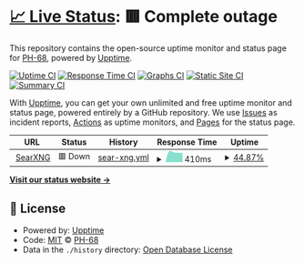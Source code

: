 # [📈 Live Status](https://status.poyi.tk): <!--live status--> **🟥 Complete outage**

This repository contains the open-source uptime monitor and status page for [PH-68](https://status.poyi.tk), powered by [Upptime](https://github.com/upptime/upptime).

[![Uptime CI](https://github.com/PH-68/upptime/workflows/Uptime%20CI/badge.svg)](https://github.com/PH-68/upptime/actions?query=workflow%3A%22Uptime+CI%22)
[![Response Time CI](https://github.com/PH-68/upptime/workflows/Response%20Time%20CI/badge.svg)](https://github.com/PH-68/upptime/actions?query=workflow%3A%22Response+Time+CI%22)
[![Graphs CI](https://github.com/PH-68/upptime/workflows/Graphs%20CI/badge.svg)](https://github.com/PH-68/upptime/actions?query=workflow%3A%22Graphs+CI%22)
[![Static Site CI](https://github.com/PH-68/upptime/workflows/Static%20Site%20CI/badge.svg)](https://github.com/PH-68/upptime/actions?query=workflow%3A%22Static+Site+CI%22)
[![Summary CI](https://github.com/PH-68/upptime/workflows/Summary%20CI/badge.svg)](https://github.com/PH-68/upptime/actions?query=workflow%3A%22Summary+CI%22)

With [Upptime](https://upptime.js.org), you can get your own unlimited and free uptime monitor and status page, powered entirely by a GitHub repository. We use [Issues](https://github.com/PH-68/upptime/issues) as incident reports, [Actions](https://github.com/PH-68/upptime/actions) as uptime monitors, and [Pages](https://status.poyi.tk) for the status page.

<!--start: status pages-->
<!-- This summary is generated by Upptime (https://github.com/upptime/upptime) -->
<!-- Do not edit this manually, your changes will be overwritten -->
<!-- prettier-ignore -->
| URL | Status | History | Response Time | Uptime |
| --- | ------ | ------- | ------------- | ------ |
| <img alt="" src="https://icons.duckduckgo.com/ip3/searxng.poyi.tk.ico" height="13"> [SearXNG](https://searxng.poyi.tk) | 🟥 Down | [sear-xng.yml](https://github.com/PH-68/upptime/commits/HEAD/history/sear-xng.yml) | <details><summary><img alt="Response time graph" src="./graphs/sear-xng/response-time-week.png" height="20"> 410ms</summary><br><a href="https://status.poyi.tk/history/sear-xng"><img alt="Response time 848" src="https://img.shields.io/endpoint?url=https%3A%2F%2Fraw.githubusercontent.com%2FPH-68%2Fupptime%2FHEAD%2Fapi%2Fsear-xng%2Fresponse-time.json"></a><br><a href="https://status.poyi.tk/history/sear-xng"><img alt="24-hour response time 0" src="https://img.shields.io/endpoint?url=https%3A%2F%2Fraw.githubusercontent.com%2FPH-68%2Fupptime%2FHEAD%2Fapi%2Fsear-xng%2Fresponse-time-day.json"></a><br><a href="https://status.poyi.tk/history/sear-xng"><img alt="7-day response time 410" src="https://img.shields.io/endpoint?url=https%3A%2F%2Fraw.githubusercontent.com%2FPH-68%2Fupptime%2FHEAD%2Fapi%2Fsear-xng%2Fresponse-time-week.json"></a><br><a href="https://status.poyi.tk/history/sear-xng"><img alt="30-day response time 848" src="https://img.shields.io/endpoint?url=https%3A%2F%2Fraw.githubusercontent.com%2FPH-68%2Fupptime%2FHEAD%2Fapi%2Fsear-xng%2Fresponse-time-month.json"></a><br><a href="https://status.poyi.tk/history/sear-xng"><img alt="1-year response time 848" src="https://img.shields.io/endpoint?url=https%3A%2F%2Fraw.githubusercontent.com%2FPH-68%2Fupptime%2FHEAD%2Fapi%2Fsear-xng%2Fresponse-time-year.json"></a></details> | <details><summary><a href="https://status.poyi.tk/history/sear-xng">44.87%</a></summary><a href="https://status.poyi.tk/history/sear-xng"><img alt="All-time uptime 85.09%" src="https://img.shields.io/endpoint?url=https%3A%2F%2Fraw.githubusercontent.com%2FPH-68%2Fupptime%2FHEAD%2Fapi%2Fsear-xng%2Fuptime.json"></a><br><a href="https://status.poyi.tk/history/sear-xng"><img alt="24-hour uptime 0.00%" src="https://img.shields.io/endpoint?url=https%3A%2F%2Fraw.githubusercontent.com%2FPH-68%2Fupptime%2FHEAD%2Fapi%2Fsear-xng%2Fuptime-day.json"></a><br><a href="https://status.poyi.tk/history/sear-xng"><img alt="7-day uptime 44.87%" src="https://img.shields.io/endpoint?url=https%3A%2F%2Fraw.githubusercontent.com%2FPH-68%2Fupptime%2FHEAD%2Fapi%2Fsear-xng%2Fuptime-week.json"></a><br><a href="https://status.poyi.tk/history/sear-xng"><img alt="30-day uptime 85.09%" src="https://img.shields.io/endpoint?url=https%3A%2F%2Fraw.githubusercontent.com%2FPH-68%2Fupptime%2FHEAD%2Fapi%2Fsear-xng%2Fuptime-month.json"></a><br><a href="https://status.poyi.tk/history/sear-xng"><img alt="1-year uptime 85.09%" src="https://img.shields.io/endpoint?url=https%3A%2F%2Fraw.githubusercontent.com%2FPH-68%2Fupptime%2FHEAD%2Fapi%2Fsear-xng%2Fuptime-year.json"></a></details>

<!--end: status pages-->

[**Visit our status website →**](https://status.poyi.tk)

## 📄 License

- Powered by: [Upptime](https://github.com/upptime/upptime)
- Code: [MIT](./LICENSE) © [PH-68](https://status.poyi.tk)
- Data in the `./history` directory: [Open Database License](https://opendatacommons.org/licenses/odbl/1-0/)

